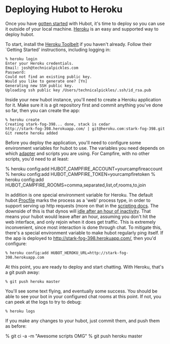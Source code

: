 # Deploying Hubot to Heroku

Once you have [gotten started](../deploying.md) with Hubot, it's time to deploy
so you can use it outside of your local machine.
[Heroku](http://www.heroku.com/) is an easy and supported way to deploy hubot.

To start, install the [Heroku Toolbelt](https://toolbelt.heroku.com/) if you
haven't already. Follow their `Getting Started' instructions, including logging
in:

    % heroku login
    Enter your Heroku credentials.
    Email: josh@technicalpickles.com
    Password:
    Could not find an existing public key.
    Would you like to generate one? [Yn]
    Generating new SSH public key.
    Uploading ssh public key /Users/technicalpickles/.ssh/id_rsa.pub

Inside your new hubot instance, you'll need to create a Heroku application for
it. Make sure it is a git repository first and commit anything you've done so
far, then you can create the app:

    % heroku create
    Creating stark-fog-398... done, stack is cedar
    http://stark-fog-398.herokuapp.com/ | git@heroku.com:stark-fog-398.git
    Git remote heroku added

Before you deploy the application, you'll need to configure some environment
variables for hubot to use. The variables you need depends on which
[adapter](../adapters.md) and scripts you are using. For Campfire, with no other
scripts, you'd need to at least:

  % heroku config:add HUBOT_CAMPFIRE_ACCOUNT=yourcampfireaccount
  % heroku config:add HUBOT_CAMPFIRE_TOKEN=yourcampfiretoken
  % heroku config:add HUBOT_CAMPFIRE_ROOMS=comma,separated,list,of,rooms,to,join

In addition is one special environment variable for Heroku. The default hubot
[Procfile](https://devcenter.heroku.com/articles/procfile) marks the process as
a 'web' process type, in order to support serving up http requests (more on that
in the [scripting docs](../scripting.md). The downside of this is that dynos
will [idle after an hour of inactivity](https://devcenter.heroku.com/articles/dynos#dyno-idling).
That means your hubot would leave after an hour, assuming you don't hit the web
interface, and only rejoin when it does get traffic. This is extremely
inconvenient, since most interaction is done through chat. To mitigate this,
there's a special environment variable to make hubot regularly ping itself. If
the app is deployed to http://stark-fog-398.herokuapp.com/, then you'd
configure:

    % heroku config:add HUBOT_HEROKU_URL=http://stark-fog-398.herokuapp.com

At this point, you are ready to deploy and start chatting. With Heroku, that's a
git push away:

    % git push heroku master

You'll see some text flying, and eventually some success. You should be able to
see your bot in your configured chat rooms at this point. If not, you can peek
at the logs to try to debug:

    % heroku logs

If you make any changes to your hubot, just commit them, and push them as
before:

  % git ci -a -m "Awesome scripts OMG"
  % git push heroku master
